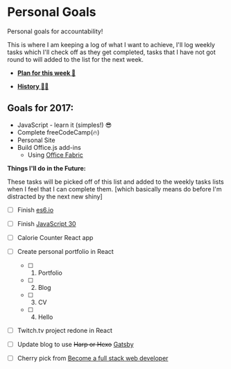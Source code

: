# Personal Goals

Personal goals for accountability!

This is where I am keeping a log of what I want to achieve, I'll log weekly tasks which I'll check off as they get completed, tasks that I have not got round to will added to the list for the next week.

- **[Plan for this week 👀](this-week.md#this-week)**

- **[History 👵👴](history.md#history)**

## Goals for 2017:

- JavaScript - learn it (simples!) :sunglasses:
- Complete freeCodeCamp(:fire:)
- Personal Site
- Build Office.js add-ins
  - Using [Office Fabric](https://dev.office.com/fabric#/get-started)

**Things I'll do in the Future:**

These tasks will be picked off of this list and added to the weekly tasks lists when I feel that I can complete them. [which basically means do before I'm distracted by the next new shiny]

- [ ] Finish [es6.io](https://es6.io)
- [ ] Finish [JavaScript 30](https://javascript30.com/)
- [ ] Calorie Counter React app
- [ ] Create personal portfolio in React
  - [ ] 1. Portfolio
  - [ ] 2. Blog
  - [ ] 3. CV
  - [ ] 4. Hello
- [ ] Twitch.tv project redone in React
- [ ] Update blog to use ~~Harp or Hexo~~ [Gatsby](https://github.com/gatsbyjs/gatsby)
- [ ] Cherry pick from [Become a full stack web developer](https://github.com/bmorelli25/Become-A-Full-Stack-Web-Developer)




